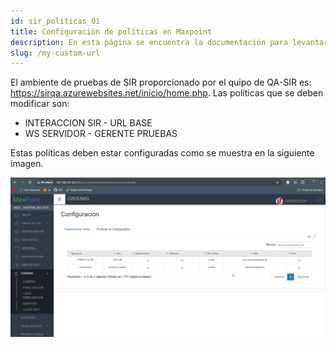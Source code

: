 ```yaml
---
id: sir_politicas_01
title: Configuración de políticas en Maxpoint
description: En esta página se encuentra la documentación para levantar azure
slug: /my-custom-url
---
```


El ambiente de pruebas de SIR proporcionado por el quipo de QA-SIR es: https://sirqa.azurewebsites.net/inicio/home.php.
Las políticas que se deben modificar son: 
* INTERACCION SIR - URL BASE
* WS SERVIDOR - GERENTE PRUEBAS

 Estas políticas deben estar configuradas como se muestra en la siguiente imagen. 

 ![Configuraciones](../img/pcadena.png) 

